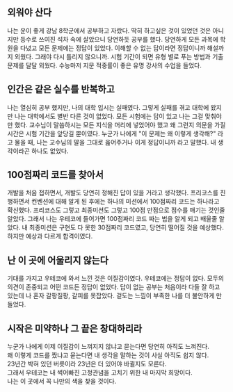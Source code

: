 ## 외워야 산다

나는 운이 좋게 강남 8학군에서 공부하고 자랐다.
딱히 하고싶은 것이 있었던 것은 아니지만 등수로 쓰여진 석차 속에 살았으니 당연하듯 공부를 했다.
당연하게 모든 과목에 학원을 다녔고 모든 문제에는 정답이 있었다.
이해할 수 없는 답이라면 정답이니까 해설까지 외웠다.
그래야 다시 틀리지 않으니까.
시험 기간이 되면 유형 별로 푸는 방법과 기출 문제를 달달 외웠다.
수능마저 지문 적중률이 좋은 유명 강사의 수업을 들었다.

## 인간은 같은 실수를 반복하고

나는 열심히 공부 했지만, 나의 대학 입시는 실패였다.
그렇게 실패를 겪고 대학에 왔지만 나는 대학에서도 별반 다른 것이 없었다.
모든 시험에는 답이 있고 나는 그걸 맞춰야만 했다.
교수님이 말씀하시는 모든 지식을 머리에 넣었어야 했고 왜 그런지 의문을 가질 시간은 시험 기간을 앞당길 뿐이였다.
누군가 나에게 "이 문제는 왜 이렇게 생각해?" 라고 물을 때, 나는 교수님의 말을 그대로 읊어주거나 이게 정답이니까 라고 말했다.
내 생각이라곤 하나도 없었다.

## 100점짜리 코드를 찾아서

개발을 처음 접하면서, 개발도 당연히 정해진 답이 있을 거라고 생각했다.
프리코스를 진행하면서 컨벤션에 대해 알게 된 후에는 하나의 미션에서 100점짜리 코드는 하나라고 확신했다.
프리코스도 그렇고 최종미션도 그렇고 100점 만점으로 점수를 매기는 것인줄 알았다.
그래서 나는 우테코에 들어가면 100점짜리 코드 짜는 법을 알게 되고 배울줄 알았다.
내 최종미션은 구현도 다 못한 30점짜리 코드였고, 당연히 떨어질 것을 예상했다.
하지만 예상과 다르게 합격이였다.

## 난 이 곳에 어울리지 않는다

기대를 가지고 우테코에 와서 느낀 것은 이질감이였다.
우테코에는 정답이 없다.
모두의 의견이 존중되고 어떤 코드든 정답이 없었다.
답이 없는 공부는 처음이라 다들 잘 하고 있는데 나 혼자 갈팡질팡, 갈피를 못잡았다.
겉도는 느낌이 부족한 나를 더 불안하게 만들었다.

## 시작은 미약하나 그 끝은 창대하리라

누군가 나에게 이제 이질감이 느껴지지 않냐고 묻는다면 당연히 아직도 느껴진다.  
왜 이렇게 코드를 짰냐고 묻는다면 내 생각을 말하는 것이 사실 아직도 쉽지 않다.  
23년간 박혀 있던 버릇이라 23년은 더 있어야 바뀔지도 모른다.  
그래서 우테코는 내 썩어빠진 고정관념을 고치기 위한 내 마지막 희망이다.  
나는 이 곳에서 꼭 나만의 색을 찾을 것이다.
